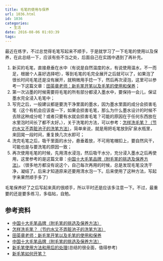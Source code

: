 ```yaml
---
title: 毛笔的使用与保养
url: 1036.html
id: 1036
categories:
  - 生活
date: 2016-08-06 01:03:39
tags:
---
```


最近在练字，不过总觉得毛笔写起来不顺手，于是就学习了一下毛笔的使用以及保养，在此总结一下，应该有些不当之处，后面自己在实践中遇到了再补充。

1.  新买的毛笔，直接悬垂在水中（有说是自然温度的水，有说使用温水，不一而足，根据个人喜好选择吧），等到毛笔的毛完全展开之后就可以了，如果泡了很长时间毛笔还是没有展开，就稍微用手捻一下，然后再次浸泡，这里可以参考一下这篇文章：[田英章老师：新毛笔开笔以及毛笔的使用和保养](http://blog.sina.com.cn/s/blog_4d62db8c0102wma2.html)；
2.  第一次沾墨的时候需要将毛笔的所有部分都浸入墨水中，要保持一会儿，保证墨水完全浸入毛笔中；
3.  写完之后，一般建议都是要洗干净里面的墨水，因为墨水里面的成分会损害毛笔（这个有机会应该查一下，如果会损害毛笔，那么为什么墨水设计的时候不去除这种成分呢？或者只要有水就会损害毛笔？可能的原因在于任何东西放在水里泡时间长了都不太好。），关于洗笔的方法，可以参考：[怎样洗毛笔？（节约水又不弄脏池子的洗笔方法）](http://blog.sina.com.cn/s/blog_4d62db8c0102wma9.html)，简单来说，就是用把毛笔放到矿泉水瓶里，来回晃一段时间，重复换几次水即可；
4.  洗完毛笔之后，吸干里面的水分，悬垂着放，不可用笔帽扣上，要自然风干，可能也是与要洗笔的原因一致；
5.  再次使用毛笔的时候，先用清水浸泡，然后吸干水分，充分浸入墨水之后再使用，这里参考的是这篇文章：[中国十大毛笔品牌（附毛笔的挑选及保养方法）](http://blog.sina.com.cn/s/blog_4d62db8c0102eba3.html)。（很多地方都没有说这个，自己每次再用的时候，总是发现毛笔没洗干净，凝结了。后来才知道原来还要用清水泡一下。后来使用了这种方法，写起字来果然顺手多了）

毛笔保养好了之后写起来真的很顺手，所以平时还是应该多注意一下。不过，最重要的还是要多练习，多临帖，自勉。

参考资料
----

*   [中国十大毛笔品牌（附毛笔的挑选及保养方法）](http://blog.sina.com.cn/s/blog_4d62db8c0102eba3.html)
*   [怎样洗毛笔？（节约水又不弄脏池子的洗笔方法）](http://blog.sina.com.cn/s/blog_4d62db8c0102wma9.html)
*   [田英章老师：新毛笔开笔以及毛笔的使用和保养](http://blog.sina.com.cn/s/blog_4d62db8c0102wma2.html)
*   [中国十大毛笔品牌（附毛笔的挑选及保养方法）](http://blog.sina.com.cn/s/blog_4d62db8c0102eba3.html)
*   [新毛笔使用方法和用后的处理](http://wenku.baidu.com/view/c5c930105f0e7cd1842536da.html?re=view)(总结的很全面，值得参考)
*   [新毛笔如何开笔？](https://www.zhihu.com/question/20851849)